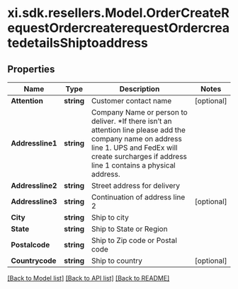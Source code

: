 # xi.sdk.resellers.Model.OrderCreateRequestOrdercreaterequestOrdercreatedetailsShiptoaddress

## Properties

Name | Type | Description | Notes
------------ | ------------- | ------------- | -------------
**Attention** | **string** | Customer contact name | [optional] 
**Addressline1** | **string** | Company Name or person to deliver. *If there isn’t an attention line please add the company name on address line 1.   UPS and FedEx will create surcharges if address line 1 contains a physical address. | 
**Addressline2** | **string** | Street address for delivery | 
**Addressline3** | **string** | Continuation of address line 2 | [optional] 
**City** | **string** | Ship to city | 
**State** | **string** | Ship to State or Region | 
**Postalcode** | **string** | Ship to Zip code or Postal code | 
**Countrycode** | **string** | Ship to country | [optional] 

[[Back to Model list]](../README.md#documentation-for-models) [[Back to API list]](../README.md#documentation-for-api-endpoints) [[Back to README]](../README.md)

